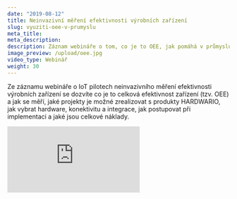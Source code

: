 ```yaml
---
date: "2019-08-12"
title: Neinvazivní měření efektivnosti výrobních zařízení
slug: vyuziti-oee-v-prumyslu
meta_title:
meta_description:
description: Záznam webináře o tom, co je to OEE, jak pomáhá v průmyslu a jak jej rychle nasadit.
image_preview: /upload/oee.jpg
video_type: Webinář
weight: 30
---
```


Ze záznamu webináře o IoT pilotech neinvazivního měření efektivnosti výrobních zařízení se dozvíte co je to celková efektivnost zařízení (tzv. OEE) a jak se měří, jaké projekty je možné zrealizovat s produkty HARDWARIO, jak vybrat hardware, konektivitu a integrace, jak postupovat při implementaci a jaké jsou celkové náklady.

<div class = "video-container">
<iframe src="https://www.youtube.com/embed/cmfqGX_gtL4?modestbranding=1&amp;showinfo=0&amp;rel=0&amp;html5=1&amp;widgetid=2" frameborder="0" allow="accelerometer; autoplay; encrypted-media; gyroscope; picture-in-picture" allowfullscreen></iframe>
</div>
